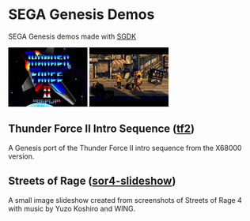 # SEGA Genesis Demos

SEGA Genesis demos made with [SGDK](https://github.com/Stephane-D/SGDK)

<div>
<img src="tf2/images/tf2.png" width="160">
<img src="sor4-slideshow/images/sor4-slideshow.png" width="160">
</div>

## Thunder Force II Intro Sequence ([tf2](tf2))

A Genesis port of the Thunder Force II intro sequence from the X68000 version.

## Streets of Rage ([sor4-slideshow](sor4-slideshow))

A small image slideshow created from screenshots of Streets of Rage 4 with music by Yuzo Koshiro and WING.
